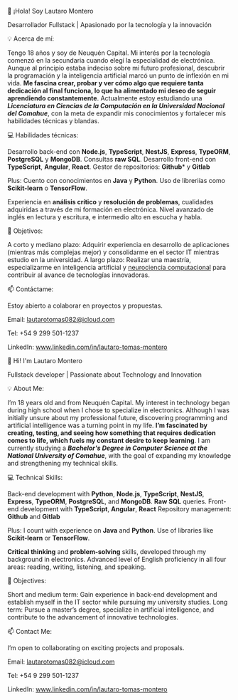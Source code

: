 👋 ¡Hola! Soy Lautaro Montero

Desarrollador Fullstack | Apasionado por la tecnología y la innovación

💡 Acerca de mí:

Tengo 18 años y soy de Neuquén Capital. Mi interés por la tecnología comenzó en la secundaria cuando elegí la especialidad de electrónica. Aunque al principio estaba indeciso sobre mi futuro profesional, descubrir la programación y la inteligencia artificial marcó un punto de inflexión en mi vida. **Me fascina crear, probar y ver cómo algo que requiere tanta dedicación al final funciona, lo que ha alimentado mi deseo de seguir aprendiendo constantemente**.
Actualmente estoy estudiando una ___Licenciatura en Ciencias de la Computación en la Universidad Nacional del Comahue___, con la meta de expandir mis conocimientos y fortalecer mis habilidades técnicas y blandas.

💻 Habilidades técnicas:

Desarrollo back-end con **Node.js**, **TypeScript**, **NestJS**, **Express**, **TypeORM**, **PostgreSQL** y **MongoDB**. Consultas **raw SQL**.
Desarrollo front-end con **TypeScript**, **Angular**, **React**.
Gestor de repositorios: **Github*** y **Gitlab**

Plus: Cuento con conocimientos en **Java** y **Python**. Uso de libreriías como **Scikit-learn** o **TensorFlow**.

Experiencia en **análisis crítico** y **resolución de problemas**, cualidades adquiridas a través de mi formación en electrónica.
Nivel avanzado de inglés en lectura y escritura, e intermedio alto en escucha y habla.


🚀 Objetivos:

A corto y mediano plazo: Adquirir experiencia en desarrollo de aplicaciones (mientras más complejas mejor) y consolidarme en el sector IT mientras estudio en la universidad.
A largo plazo: Realizar una maestría, especializarme en inteligencia artificial y <u>neurociencia computacional</u> para contribuir al avance de tecnologías innovadoras.


📫 Contáctame:

Estoy abierto a colaborar en proyectos y propuestas.

Email: lautarotomas082@icloud.com

Tel: +54 9 299 501-1237

LinkedIn: www.linkedin.com/in/lautaro-tomas-montero




👋 Hi! I'm Lautaro Montero

Fullstack developer | Passionate about Technology and Innovation

💡 About Me:

I’m 18 years old and from Neuquén Capital. My interest in technology began during high school when I chose to specialize in electronics. Although I was initially unsure about my professional future, discovering programming and artificial intelligence was a turning point in my life. **I’m fascinated by creating, testing, and seeing how something that requires dedication comes to life, which fuels my constant desire to keep learning**.
I am currently studying a ___Bachelor's Degree in Computer Science at the National University of Comahue___, with the goal of expanding my knowledge and strengthening my technical skills.


💻 Technical Skills:

Back-end development with **Python**, **Node.js**, **TypeScript**, **NestJS**, **Express**, **TypeORM**, **PostgreSQL**, and **MongoDB**. **Raw SQL** queries.
Front-end development with **TypeScript**, **Angular**, **React**
Repository management: **Github** and **Gitlab**

Plus: I count with experience on **Java** and **Python**. Use of libraries like **Scikit-learn** or **TensorFlow**.


**Critical thinking** and **problem-solving** skills, developed through my background in electronics.
Advanced level of English proficiency in all four areas: reading, writing, listening, and speaking.

🚀 Objectives:

Short and medium term: Gain experience in back-end development and establish myself in the IT sector while pursuing my university studies.
Long term: Pursue a master’s degree, specialize in artificial intelligence, and contribute to the advancement of innovative technologies.

📫 Contact Me:

I’m open to collaborating on exciting projects and proposals.

Email: lautarotomas082@icloud.com

Tel: +54 9 299 501-1237

LinkedIn: www.linkedin.com/in/lautaro-tomas-montero


